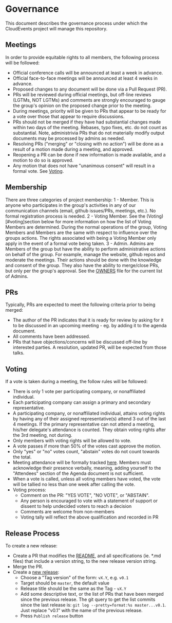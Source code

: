 # Governance

This document describes the governance process under which the CloudEvents
project will manage this repository.

## Meetings

In order to provide equitable rights to all members,
the following process will be followed:

* Official conference calls will be announced at least a week in advance.
* Official face-to-face meetings will be announced at least 4 weeks in
  advance.
* Proposed changes to any document will be done via a Pull Request (PR).
* PRs will be reviewed during official meetings, but off-line reviews
  (LGTMs, NOT LGTMs) and comments are strongly encouraged to gauge the
  group's opinion on the proposed change prior to the meeting.
* During meetings, priority will be given to PRs that appear to be ready for
  a vote over those that appear to require discussions.
* PRs should not be merged if they have had substantial changes made within
  two days of the meeting.
  Rebases, typo fixes, etc. do not count as substantial.
  Note, administrivia PRs that do not materially modify output documents
  may be processed by admins as needed.
* Resolving PRs ("merging" or "closing with no action") will be done as a
  result of a motion made during a meeting, and approved.
* Reopening a PR can be done if new information is made available, and a
  motion to do so is approved.
* Any motion that does not have "unanimous consent" will result in a formal
  vote. See [Voting](#voting).

## Membership

There are three categories of project membership:
1 - Member. This is anyone who participates in the group's activities in any
    of our communication channels (email, github issues/PRs, meetings, etc.).
    No formal registration process is needed.
2 - Voting Member. See the (Voting)[#voting]section below for more information
    on how the list of Voting Members are determined. During the normal
    operations of the group, Voting Members and Members are the same with
    respect to influence over the groups actions. The rights associated with
    being a Voting Member only apply in the event of a formal vote being taken.
3 - Admin. Admins are Members of the group but have the ability to perform
    administrative actions on behalf of the group. For example, manage the
    website, github repos and moderate the meetings. Their actions should
    be done with the knowledge and consent of the group. They also have the
    ability to merge/close PRs, but only per the group's approval. See
    the [OWNERS](OWNERS) file for the current list of Admins.

## PRs

Typically, PRs are expected to meet the following criteria prior to being
merged:

* The author of the PR indicates that it is ready for review by asking for it
  to be discussed in an upcoming meeting - eg. by adding it to the agenda
  document.
* All comments have been addressed.
* PRs that have objections/concerns will be discussed off-line by interested
  parties. A resolution, updated PR, will be expected from those talks.

## Voting

If a vote is taken during a meeting, the follow rules will be followed:

* There is only 1 vote per participating company, or nonaffiliated individual.
* Each participating company can assign a primary and secondary representative.
* A participating company, or nonaffiliated individual, attains voting rights
  by having any of their assigned representative(s) attend 3 out of the last
  4 meetings. If the primary representative can not attend a meeting, his/her
  delegate's attendance is counted. They obtain voting rights
  after the 3rd meeting, not during.
* Only members with voting rights will be allowed to vote.
* A vote passes if more than 50% of the votes cast approve the motion.
* Only "yes" or "no" votes count, "abstain" votes do not count towards the
  total.
* Meeting attendance will be formally tracked
  [here](https://docs.google.com/spreadsheets/d/1bw5s9sC2ggYyAiGJHEk7xm-q2KG6jyrfBy69ifkdmt0/edit#gid=0).
  Members must acknowledge their presence verbally, meaning, adding yourself
  to the "Attendees" section of the Agenda document is not sufficient.
* When a vote is called, unless all voting members have voted, the vote will be
  tallied no less than one week after calling the vote.
* Voting process:
  * Comment on the PR: "YES VOTE", "NO VOTE", or "ABSTAIN".
  * Any person is encouraged to vote with a statement of support or dissent to
    help undecided voters to reach a decision
  * Comments are welcome from non-members
  * Voting tally will reflect the above qualification and recorded in PR

## Release Process

To create a new release:
* Create a PR that modifies the [README](README.md), and all specifications
  (ie. *.md files) that include a version string, to the new release
  version string.
* Merge the PR.
* Create a [new release](https://github.com/cloudevents/spec/releases/new):
  * Choose a "Tag version" of the form: `vX.Y`, e.g. `v0.1`
  * Target should be `master`, the default value
  * Release title should be the same as the Tag - `vX.Y`
  * Add some descriptive text, or the list of PRs that have been merged
    since the previous release.
    The git query to get the list commits since the last release is:
    `git log --pretty=format:%s master...v0.1`.
    Just replace "v0.1" with the name of the previous release.
  * Press `Publish release` button

